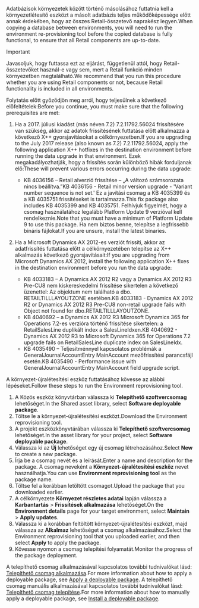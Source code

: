 <span data-ttu-id="42fbe-101">Adatbázisok környezetek között történő másolásához futtatnia kell a környezetlétesítő eszközt a másolt adatbázis teljes működőképessége előtt annak érdekében, hogy az összes Retail-összetevő naprakész legyen.</span><span class="sxs-lookup"><span data-stu-id="42fbe-101">When copying a database between environments, you will need to run the environment re-provisioning tool before the copied database is fully functional, to ensure that all Retail components are up-to-date.</span></span>

> [!IMPORTANT]
> <span data-ttu-id="42fbe-102">Javasoljuk, hogy futtassa ezt az eljárást, függetlenül attól, hogy Retail-összetevőket használ-e vagy sem, mert a Retail funkció minden környezetben megtalálható.</span><span class="sxs-lookup"><span data-stu-id="42fbe-102">We recommend that you run this procedure whether you are using Retail components or not, because Retail functionality is included in all environments.</span></span> 

<span data-ttu-id="42fbe-103">Folytatás előtt győződjön meg arról, hogy teljesülnek a következő előfeltételek:</span><span class="sxs-lookup"><span data-stu-id="42fbe-103">Before you continue, you must make sure that the following prerequisites are met:</span></span>
1. <span data-ttu-id="42fbe-104">Ha a 2017. júliusi kiadást (más néven 7.2) 7.2.11792.56024 frissítésére van szükség, akkor az adatok frissítésének futtatása előtt alkalmazza a következő X++ gyorsjavításokat a célkörnyezetben.</span><span class="sxs-lookup"><span data-stu-id="42fbe-104">If you are upgrading to the July 2017 release (also known as 7.2) 7.2.11792.56024, apply the following application X++ hotfixes in the destination environment before running the data upgrade in that environment.</span></span> <span data-ttu-id="42fbe-105">Ezek megakadályozhatják, hogy a frissítés során különböző hibák forduljanak elő:</span><span class="sxs-lookup"><span data-stu-id="42fbe-105">These will prevent various errors occurring during the data upgrade:</span></span>

    - <span data-ttu-id="42fbe-106">KB 4036156 – Retail alverzió frissítése – „A változó számsorozata nincs beállítva.”</span><span class="sxs-lookup"><span data-stu-id="42fbe-106">KB 4036156 - Retail minor version upgrade - 'Variant number sequence is not set.'</span></span> <span data-ttu-id="42fbe-107">Ez a javítási csomag a KB 4035399 és a KB 4035751 frissítéseket is tartalmazza.</span><span class="sxs-lookup"><span data-stu-id="42fbe-107">This fix package also includes KB 4035399 and KB 4035751.</span></span> <span data-ttu-id="42fbe-108">Felhívjuk figyelmét, hogy a csomag használatához legalább Platform Update 9 verzióval kell rendelkeznie.</span><span class="sxs-lookup"><span data-stu-id="42fbe-108">Note that you must have a minimum of Platform Update 9 to use this package.</span></span> <span data-ttu-id="42fbe-109">Ha nem biztos benne, telepítse a legfrissebb bináris fájlokat.</span><span class="sxs-lookup"><span data-stu-id="42fbe-109">If you are unsure, install the latest binaries.</span></span>
    
2. <span data-ttu-id="42fbe-110">Ha a Microsoft Dynamics AX 2012-es verziót frissíti, akkor az adatfrissítés futtatása előtt a célkörnyezetében telepítse az X++ alkalmazás következő gyorsjavításait:</span><span class="sxs-lookup"><span data-stu-id="42fbe-110">If you are upgrading from Microsoft Dynamics AX 2012, install the following application X++ fixes in the destination environment before you run the data upgrade:</span></span>
    - <span data-ttu-id="42fbe-111">KB 4033183 – A Dynamics AX 2012 R2 vagy a Dynamics AX 2012 R3 Pre-CU8 nem kiskereskedelmi frissítése sikertelen a következő üzenettel: Az objektum nem található a dbo. RETAILTILLLAYOUTZONE esetében.</span><span class="sxs-lookup"><span data-stu-id="42fbe-111">KB 4033183 - Dynamics AX 2012 R2 or Dynamics AX 2012 R3 Pre-CU8 non-retail upgrade fails with Object not found for dbo.RETAILTILLLAYOUTZONE.</span></span>
    - <span data-ttu-id="42fbe-112">KB 4040692 – a Dynamics AX 2012 R3 Microsoft Dynamics 365 for Operations 7.2-es verzióra történő frissítése sikertelen: a RetailSalesLine duplikált index a SalesLineIdxen.</span><span class="sxs-lookup"><span data-stu-id="42fbe-112">KB 4040692 - Dynamics AX 2012 R3 to Microsoft Dynamics 365 for Operations 7.2 upgrade fails on RetailSalesLine duplicate index on SalesLineIdx.</span></span>
    - <span data-ttu-id="42fbe-113">KB 4035490 – Teljesítménnyel kapcsolatos problémák a GeneralJournalAccountEntry MainAccount mezőfrissítési parancsfájl esetén.</span><span class="sxs-lookup"><span data-stu-id="42fbe-113">KB 4035490 - Performance issue with GeneralJournalAccountEntry MainAccount field upgrade script.</span></span>


<span data-ttu-id="42fbe-114">A környezet-újralétesítési eszköz futtatásához kövesse az alábbi lépéseket.</span><span class="sxs-lookup"><span data-stu-id="42fbe-114">Follow these steps to run the Environment reprovisioning tool.</span></span>

1. <span data-ttu-id="42fbe-115">A Közös eszköz könyvtárban válassza ki **Telepíthető szoftvercsomag** lehetőséget.</span><span class="sxs-lookup"><span data-stu-id="42fbe-115">In the Shared asset library, select **Software deployable package**.</span></span>
2. <span data-ttu-id="42fbe-116">Töltse le a környezet-újralétesítési eszközt.</span><span class="sxs-lookup"><span data-stu-id="42fbe-116">Download the Environment reprovisioning tool.</span></span>
3. <span data-ttu-id="42fbe-117">A projekt eszközkönyvtárában válassza ki **Telepíthető szoftvercsomag** lehetőséget.</span><span class="sxs-lookup"><span data-stu-id="42fbe-117">In the asset library for your project, select **Software deployable package**.</span></span>
4. <span data-ttu-id="42fbe-118">Válassza ki az **Új** lehetőséget egy új csomag létrehozásához.</span><span class="sxs-lookup"><span data-stu-id="42fbe-118">Select **New** to create a new package.</span></span>
5. <span data-ttu-id="42fbe-119">Írja be a csomag nevét és a leírását.</span><span class="sxs-lookup"><span data-stu-id="42fbe-119">Enter a name and description for the package.</span></span> <span data-ttu-id="42fbe-120">A csomag neveként a **Környezet-újralétesítési eszköz** nevet használhatja.</span><span class="sxs-lookup"><span data-stu-id="42fbe-120">You can use **Environment reprovisioning tool** as the package name.</span></span>
6. <span data-ttu-id="42fbe-121">Töltse fel a korábban letöltött csomagot.</span><span class="sxs-lookup"><span data-stu-id="42fbe-121">Upload the package that you downloaded earlier.</span></span>
7. <span data-ttu-id="42fbe-122">A célkörnyezete **Környezet részletes adatai** lapján válassza a **Karbantartás** > **Frissítések alkalmazása** lehetőséget.</span><span class="sxs-lookup"><span data-stu-id="42fbe-122">On the **Environment details** page for your target environment, select **Maintain** > **Apply updates**.</span></span>
8. <span data-ttu-id="42fbe-123">Válassza ki a korábban feltöltött környezet-újralétesítési eszközt, majd válassza az **Alkalmaz** lehetőséget a csomag alkalmazásához.</span><span class="sxs-lookup"><span data-stu-id="42fbe-123">Select the Environment reprovisioning tool that you uploaded earlier, and then select **Apply** to apply the package.</span></span>
9. <span data-ttu-id="42fbe-124">Kövesse nyomon a csomag telepítési folyamatát.</span><span class="sxs-lookup"><span data-stu-id="42fbe-124">Monitor the progress of the package deployment.</span></span> 

<span data-ttu-id="42fbe-125">A telepíthető csomag alkalmazásával kapcsolatos további tudnivalókat lásd: [Telepíthető csomag alkalmazása](../deployment/create-apply-deployable-package.md).</span><span class="sxs-lookup"><span data-stu-id="42fbe-125">For more information about how to apply a deployable package, see [Apply a deployable package](../deployment/create-apply-deployable-package.md).</span></span> <span data-ttu-id="42fbe-126">A telepíthető csomag manuális alkalmazásával kapcsolatos további tudnivalókat lásd: [Telepíthető csomag telepítése](../deployment/install-deployable-package.md).</span><span class="sxs-lookup"><span data-stu-id="42fbe-126">For more information about how to manually apply a deployable package, see [Install a deployable package](../deployment/install-deployable-package.md).</span></span>
